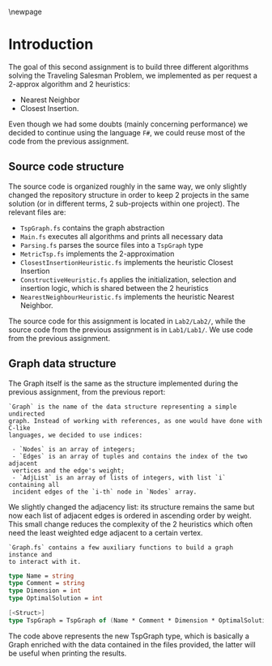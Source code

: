 \newpage

# Introduction

The goal of this second assignment is to build three different algorithms solving the Traveling
Salesman Problem, we implemented as per request a 2-approx algorithm and 2 heuristics:

 - Nearest Neighbor
 - Closest Insertion.

Even though we had some doubts (mainly concerning performance) we decided to continue using the language `F#`,
we could reuse most of the code from the previous assignment.

## Source code structure

The source code is organized roughly in the same way, we only slightly changed the repository structure in order to
keep 2 projects in the same solution (or in different terms, 2 sub-projects within one project). The relevant files 
are:

 - `TspGraph.fs` contains the graph abstraction
 - `Main.fs` executes all algorithms and prints all necessary data
 - `Parsing.fs` parses the source files into a `TspGraph` type
 - `MetricTsp.fs` implements the 2-approximation
 - `ClosestInsertionHeuristic.fs` implements the heuristic Closest Insertion
 - `ConstructiveHeuristic.fs` applies the initialization, selection and insertion logic, which is shared between the 2 heuristics
 - `NearestNeighbourHeuristic.fs` implements the heuristic Nearest Neighbor.

The source code for this assignment is located in `Lab2/Lab2/`, while the source code from the previous assignment is in `Lab1/Lab1/`. We
use code from the previous assignment.

## Graph data structure

The Graph itself is the same as the structure implemented during the previous assignment, from the previous report:

    `Graph` is the name of the data structure representing a simple undirected 
    graph. Instead of working with references, as one would have done with C-like 
    languages, we decided to use indices:

     - `Nodes` is an array of integers; 
     - `Edges` is an array of tuples and contains the index of the two adjacent 
     vertices and the edge's weight; 
     - `AdjList` is an array of lists of integers, with list `i` containing all 
     incident edges of the `i-th` node in `Nodes` array.
     
We slightly changed the adjacency list: its structure remains the same but now each list of adjacent edges is ordered in ascending order by weight.
This small change reduces the complexity of the 2 heuristics which often need the least weighted edge adjacent to a certain vertex.

    `Graph.fs` contains a few auxiliary functions to build a graph instance and 
    to interact with it.

```fsharp
type Name = string
type Comment = string
type Dimension = int
type OptimalSolution = int

[<Struct>]
type TspGraph = TspGraph of (Name * Comment * Dimension * OptimalSolution * Graph)
```

The code above represents the new TspGraph type, which is basically a Graph enriched with the data contained
in the files provided, the latter will be useful when printing the results. 
